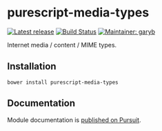 # purescript-media-types

[![Latest release](http://img.shields.io/github/release/purescript-contrib/purescript-media-types.svg)](https://github.com/purescript-contrib/purescript-media-types/releases)
[![Build Status](https://travis-ci.org/purescript-contrib/purescript-media-types.svg?branch=master)](https://travis-ci.org/purescript-contrib/purescript-media-types)
[![Maintainer: garyb](https://img.shields.io/badge/maintainer-garyb-lightgrey.svg)](http://github.com/garyb)

Internet media / content / MIME types.

## Installation

```
bower install purescript-media-types
```

## Documentation

Module documentation is [published on Pursuit](http://pursuit.purescript.org/packages/purescript-media-types).
